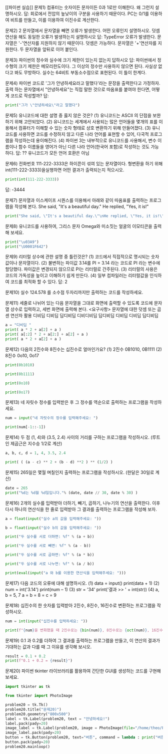 [[파이썬 실습]]
문제1) 컴퓨터는 숫자이든 문자이든 0과 1로만 이해한다. 왜 그런지 설명하시오.
 답:
 회로에서 전압의 높낮이의 구분을 사용하기 때문이다. PC는 0/1를 이용하여 비트를 만들고, 이를 이용하여 이진수로 계산한다.

문제2) 2 문자열에서 문자열을 빼면 오류가 발생한다. 어떤 오류인지 설명하시오.
덧셈 연산을 해도 동일한 오류가 발생하는지 설명하시오
답:
TypeError 오류가 발생한다. 문자열은 '-'연산자를 지원하지 않기 때문이다.
덧셈은 가능하다. 문자열은 '+'연산자를 지원한다. 두 문자열을 앞뒤로 이어 붙인다.

문제3) 파이썬의 정수와 실수에 크기 제한이 있는지 없는지 답하시오
답:
파이썬에서 정수형의 크기 제한은 메모리한도이다. 그 이상의 정수만 사용하지 않으면 된다. 사실상 없다고 봐도 무방하다.
실수는 64비트 부동소수점으로 표현된다. 이 틀이 한계다.

문제4) 파이썬 코드로 '그가 안녕하세요라고 말했다'라는 문장을 출력한다고 가정하자. 출력
하는 문자열에서 "안녕하세요"는 직접 말한 것으로 따옴표를 붙여야 한다면,
어떻게 코드로 작성할까?
답:
```python
print("그가 \"안녕하세요\"라고 말했다")
```

문제5) 유니코드에 대한 설명 중 옳지 않은 것은?
(1) 유니코드는 ASCII 의 단점을 보완하기 위해 고안되었다.
(2) 유니코드는 세계에서 사용되는 많은 언어들을 몇개의 표를 이용해서 컴퓨터가 이해할 수 있는 숫자 형태로 상호 변환하기 위해 만들어졌다.
(3) 유니코드를 사용하면 코드를 수정하지 않고 다른 나라 언어를 표현할 수 있어, 다국적 프로그램을 작성하는데 용이해진다.
(4) 파이썬 3는 내부적으로 유니코드를 사용해서, 변수 이름이나 함수 이름들을
영어가 아닌 다른 나라 언어(한국어 포함)로 작성하는 것도 가능하다.
답: ?? 유니코드가 모든 언어 호환은 아님

문제6) 전화번호 111-222-3333은 하이픈이 섞여 있는 문자열이다. 형변환을 하기 위해 int(111-222-3333)을실행하면 어떤 결과가 출력되는지 적으시오.
```python
print(int(111-222-3333))
```
답: -3444

문제7) 문자열과 이스케이프 시퀀스를 이용해서 아래와 같이 따옴표를 출력하는
프로그램을 작성해 본다.
She said, "It's a beautiful day."
He replied, "Yes, it is!"
```python
print("She said, \"It's a beautiful day.\"\nHe replied, \"Yes, it is!\"")
```

문제8) 유니코드를 사용하여, 그리스 문자 Omega와 미소짓는 얼굴의 이모티콘을
출력해 보세요.
```python
print("\u03A9")
print("\U0001F642")
```

문제9) 리터럴 상수에 관한 설명 중 틀린것은?
(1) 코드에서 직접적으로 명시되는 숫자값이나 문자열이다.
(2) 불변하는 파이값 3.14를 PI = 3.14 라는 코드로 PI 라는 변수에 할당했다.
파이값은 변경되지 않으므로 PI는 리터럴로 간주된다.
(3) 리터럴의 사용은 코드의 가독성을 높이고 이해하기 쉽게 만든다.
(4) 일부 컴파일러는 리터럴값을 인식하여 코드를 최적화 할 수 있다.
답: 2

문제10) 실수 124.578 를 소수점 두자리까지만 출력하는 코드를 작성하세요.

문제11) 세줄로 나뉘어 있는 다음 문자열을 그대로 화면에 출력할 수 있도록 코드에
문자열 상수로 입력하고, 세번 화면에 출력해 본다.
<요구사항> 문자열에 대한 덧셈 또는 곱센 연산자 활용
디비딥 디비딥 딥디비딥
디비디비딥 딥디비딥
디비딥 디비딥 딥디비딥
```python
a = "디비딥 "
print( a * 2 + a[2] + a )
print( a[:2] * 2 + a[2:] + a[2] + a )
print( a * 2 + a[2] + a )
```

문제12) 다음의 2진수와 8진수는 십진수로 얼마인가요?
(1) 2진수 0B1010, 0B1111
(2) 8진수 0o10, 0o17
```python
print(0b1010)

print(0b1111)

print(0o10)

print(0o17)
```


문제13) 네 자릿수 정수를 입력받은 후 그 정수를 역순으로 출력하는 프로그램을
작성하세요.
```python
num = input("네 자릿수의 정수를 입력해주세요: ")

print(num[-1::-1])
```

문제14) 두 점 (1, 4)와 (3.5, 2.4) 사이의 거리를 구하는 프로그램을 작성하시오.
(루트인 제곱근은 지수승 1/2로 계산)
```python
a, b, c, d = 1, 4, 3.5, 2.4

print( ( (a - c) ** 2 + (b - d) **2 ) ** (1/2) )
```

문제15) 265일은 몇월 며칠인지 출력하는 프로그램을 작성하시오.
(한달은 30일로 계산)
```python
date = 265
print("%d는 %d월 %d일입니다."% (date, date // 30, date % 30) )
```
문제16) 2개의 실수를 입력받아 더하기, 빼기, 곱하기, 나누기의 연산을 출력한다.
이후 다시 하나의 연산식을 한 줄로 입력받아 그 결과를 출력하는 프로그램을
작성해 보자.
```python
a = float(input("실수 a의 값을 입력해주세요: "))

b = float(input("실수 b의 값을 입력해주세요: "))

print("두 실수를 서로 더하면: %f" % (a + b))

print("두 실수를 서로 빼면: %f" % (a - b))

print("두 실수를 서로 곱하면: %f" % (a * b))

print("두 실수를 서로 나누면: %f" % (a / b))

print(eval(input("a 와 b를 이용한 연산식을 입력해주세요: ")))
```
문제17) 다음 코드의 오류에 대해 설명하시오.
(1) data = input()
print(data + 1)
(2) num = int('3.14')
print(num – 1)
(3) str = '34'
print('결과 >> ' + int(str))
(4) a, b = 5, 7
a = b = 8 = c = 9

문제18) 십진수의 한 숫자를 입력받아 2진수, 8진수, 16진수로 변환하는 프로그램을
작성하시오.
```python
num = int(input("십진수를 입력하세요: "))

print(f"{num}을 변화했을 때 2진수로는 {bin(num)}, 8진수로는 {oct(num)}, 16진수로는 {hex(num)}입니다.")
```
문제19) 0.1 과 0.2를 더하여 그 결과를 출력하는 프로그램을 만들고, 이 연산의 결과가
기대하는 값과 다를 때 그 이유를 생각해 보시오.
```python
result = 0.1 + 0.2
print(f"0.1 + 0.2 = {result}")

```
문제20) 파이썬 tkinter 라이브러리를 활용하여 간단한 GUI를 생성하는 코드를 구현해 보세요.
```python
import tkinter as tk

from tkinter import PhotoImage

problem20 = tk.Tk()
problem20.title("문제20)")
problem20.geometry("800x500")
label = tk.Label(problem20, text = "안녕하세요!")
label.pack(pady=20)
image_label = tk.Label(problem20, image = PhotoImage(file="/home/theo/Pictures/Screenshots/Screenshot from 2024-07-09 15-40-35.png") )
image_label.pack(pady=20)
button = tk.Button(problem20, text="버튼", command = lambda : print("버튼이 클릭되었습니다!"))
button.pack(pady=20)
problem20.mainloop()
```